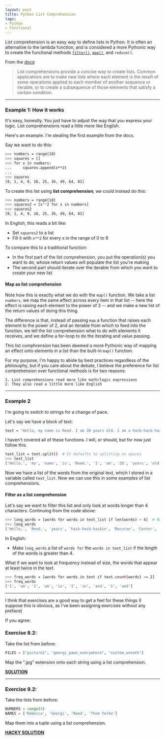 ```yaml
---
layout: post
title: Python List Comprehension
tags:
- Python
- Functional
---
```


List comprehension is an easy way to define lists in Python. It is often an alternative to the lambda function, and is considered a more Pythonic way to create the functional methods [`filter()`](http://reeddunkle.github.io/Python-Filter/), [`map()`](http://reeddunkle.github.io/Python-Map/), and `reduce()`.

From the [docs](https://docs.python.org/2/tutorial/datastructures.html#list-comprehensions):

> List comprehensions provide a concise way to create lists. Common applications are to make new lists where each element is the result of some operations applied to each member of another sequence or iterable, or to create a subsequence of those elements that satisfy a certain condition.

----

### Example 1: How it works

It's easy, honestly. You just have to adjust the way that you express your logic. List comprehensions read a little more like English.

Here's an example. I'm stealing the first example from the docs.

Say we want to do this:

```bash
>>> numbers = range(10)
>>> squares = []
>>> for x in numbers:
...     squares.append(x**2)
... 
>>> squares
[0, 1, 4, 9, 16, 25, 36, 49, 64, 81]
```

To create this list using **list comprehension**, we could instead do this:

```bash
>>> numbers = range(10)
>>> squares2 = [x**2 for x in numbers]
>>> squares2
[0, 1, 4, 9, 16, 25, 36, 49, 64, 81]
```

In English, this reads a bit like:

- Set `squares2` to a list
- Fill it with `x**2` for every x in the range of 0 to 9

To compare this to a traditional function:

- In the first part of the list comprehension, you put the operation(s) you want to do, whose return values will populate the list you're making
- The second part should iterate over the iterable from which you want to create your new list

#### Map as list comprehension

Note how this is exactly what we do with the `map()` function. We take a list `numbers`, we map the same effect across every item in that list -- here the effect is raising each element to the power of 2 -- and we make a new list of the return values of doing this thing.

The difference is that, instead of passing `map` a function that raises each element to the power of 2, and an iterable from which to feed into the function, we tell the list comprehension what to do with elements it receives, and we define a for-loop to do the iterating and value passing.

This list comphrension has been deemed a more Pythonic way of mapping an effect onto elements in a list than the built-in `map()` function.

For my purpose, I'm happy to abide by best practices regardless of the philosophy, but if you care about the debate, I believe the preference for list comprehension over functional methods is for two reasons:

    1. List comprehensions read more like math/logic expressions
    2. They also read a little more like English

----

### Example 2

I'm going to switch to strings for a change of pace.

Let's say we have a block of text:

```bash
text = "Hello, my name is Reed. I am 28 years old. I am a hack-hack-hackin away at the Recurse Center in NYC. I play around in Python and I like words and vinegar."
```

I haven't covered all of these functions. I will, or should, but for now just follow this.

```bash
text_list = text.split()  # It defaults to splitting on spaces
>>> text_list
['Hello,', 'my', 'name', 'is', 'Reed.', 'I', 'am', '28', 'years', 'old.', 'I', 'am', 'a', 'hack-hack-hackin', 'away', 'at', 'the', 'Recurse', 'Center', 'in', 'NYC.', 'I', 'play', 'around', 'in', 'Python', 'and', 'I', 'like', 'words', 'and', 'vinegar.']
```

Now we have a list of the words from the original text, which I stored in a variable called `text_list`. Now we can use this in some examples of list comprehensions.

#### Filter as a list comprehension

Let's say we want to filter this list and only look at words longer than 4 characters. Continuing from the code above:

```bash
>>> long_words = [words for words in text_list if len(words) > 4]  # Notice our boolean expression
>>> long_words
['Hello,', 'Reed.', 'years', 'hack-hack-hackin', 'Recurse', 'Center', 'around', 'Python', 'words', 'vinegar.']
```

In English:

- Make `long_words` a list of `words for` the `words in text_list` if the length of the words is greater than 4.

What if we want to look at frequency instead of size, the words that appear at least twice in the text.

```bash
>>> freq_words = [words for words in text if text.count(words) >= 2]
>>> freq_words
['I', 'am', 'I', 'am', 'in', 'I', 'in', 'and', 'I', 'and']
```

----

I think that exercises are a good way to get a feel for these things (I suppose this is obvious, as I've been assigning exercises without any preface)

If you agree:

### Exercise 8.2:

Take the list from before:

```python
FILES = ["picture1", "georgi_paws_everywhere", "custom_wreath"]
```

Map the ".jpg" extension onto each string using a list comprehension.

[**SOLUTION**](https://gist.github.com/reeddunkle/46cbb8a6a61d9b9ae219177c39c60575)

----

### Exercise 9.2:

Take the lists from before:

```python
NUMBERS = range(4)
NAMES = ['Rebecca', 'Georgi', 'Reed', 'Thom Yorke']
```

Map them into a tuple using a list comprehension.

[**HACKY SOLUTION**](https://gist.github.com/reeddunkle/bd9671b802ad53656dcccf34673ed427)
